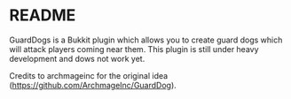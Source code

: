 # README #

GuardDogs is a Bukkit plugin which allows you to create guard dogs which will attack players coming near them.
This plugin is still under heavy development and dows not work yet.

Credits to archmageinc for the original idea (https://github.com/ArchmageInc/GuardDog).